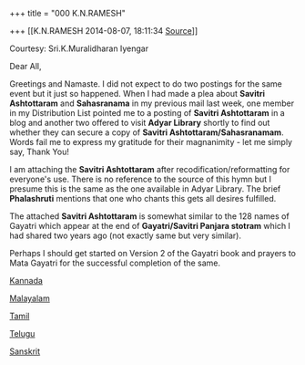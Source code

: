 +++
title = "000 K.N.RAMESH"

+++
[[K.N.RAMESH	2014-08-07, 18:11:34 [Source](https://groups.google.com/g/samskrita/c/mMjDFQconko)]]



Courtesy: Sri.K.Muralidharan Iyengar  
  

Dear All,

  

Greetings and Namaste. I did not expect to do two postings for the same event but it just so happened. When I had made a plea about **Savitri Ashtottaram** and **Sahasranama** in my previous mail last week, one member in my Distribution List pointed me to a posting of **Savitri Ashtottaram** in a blog and another two offered to visit **Adyar Library** shortly to find out whether they can secure a copy of **Savitri Ashtottaram/Sahasranamam**. Words fail me to express my gratitude for their magnanimity - let me simply say, Thank You!

  

I am attaching the **Savitri Ashtottaram** after recodification/reformatting for everyone's use. There is no reference to the source of this hymn but I presume this is the same as the one available in Adyar Library. The brief **Phalashruti** mentions that one who chants this gets all desires fulfilled.

  

The attached **Savitri Ashtottaram** is somewhat similar to the 128 names of Gayatri which appear at the end of **Gayatri/Savitri Panjara stotram** which I had shared two years ago (not exactly same but very similar).

  

Perhaps I should get started on Version 2 of the Gayatri book and prayers to Mata Gayatri for the successful completion of the same.

  

[Kannada](https://drive.google.com/file/d/0ByHsyol17T5XN2hXY0NGQmZ0Y0U/edit?usp=sharing)  

[Malayalam](https://drive.google.com/file/d/0ByHsyol17T5XLTJrS2ZTRE5xZ1U/edit?usp=sharing)  

[Tamil](https://drive.google.com/file/d/0ByHsyol17T5XSVc4QmdzS1h6aUU/edit?usp=sharing)  

[Telugu](https://drive.google.com/file/d/0ByHsyol17T5Xb0ZEVmg1SFRoYVU/edit?usp=sharing)  

[Sanskrit](https://drive.google.com/file/d/0ByHsyol17T5XQkJQb1NtV2hBWWM/edit?usp=sharing)  

  

  
  

  

